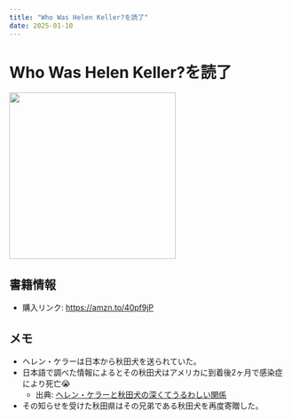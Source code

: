 ```yaml
---
title: "Who Was Helen Keller?を読了"
date: 2025-01-10
---
```

# Who Was Helen Keller?を読了
[<img src="https://m.media-amazon.com/images/I/91vJ8F-5VWL._SL1500_.jpg" width="300">](https://amzn.to/40pf9jP)
## 書籍情報
- 購入リンク: <https://amzn.to/40pf9jP>
## メモ
- ヘレン・ケラーは日本から秋田犬を送られていた。
- 日本語で調べた情報によるとその秋田犬はアメリカに到着後2ヶ月で感染症により死亡😭
	- 出典: [ヘレン・ケラーと秋田犬の深くてうるわしい関係](https://akitainu-news.com/archives/935)
- その知らせを受けた秋田県はその兄弟である秋田犬を再度寄贈した。